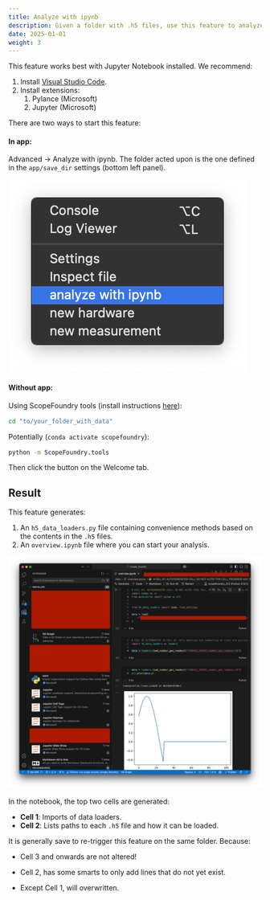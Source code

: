 ```yaml
---
title: Analyze with ipynb
description: Given a folder with .h5 files, use this feature to analyze data quickly. It provides convenient loading functions and an overview Jupyter notebook.
date: 2025-01-01
weight: 3
---
```


[getting_started_docs]:/docs/1_getting-started/

This feature works best with Jupyter Notebook installed. We recommend:

1. Install [Visual Studio Code](https://code.visualstudio.com/download).
2. Install extensions:
   1. Pylance (Microsoft)
   2. Jupyter (Microsoft)

There are two ways to start this feature:

#### In app:

Advanced -> Analyze with ipynb. The folder acted upon is the one defined in the `app/save_dir` settings (bottom left panel).

![Screenshot 2025-01-12 at 17.45.20](launch_analyze.png)

#### Without app:

Using ScopeFoundry tools (install instructions [here][getting_started_docs]):
```sh
cd "to/your_folder_with_data"
```

Potentially (`conda activate scopefoundry`):
```sh
python -m ScopeFoundry.tools
```

Then click the button on the Welcome tab.

## Result

This feature generates:

1. An `h5_data_loaders.py` file containing convenience methods based on the contents in the  `.h5` files.
2. An `overview.ipynb` file where you can start your analysis.

![analyze_with_ipynb](analyze_with_ipynb.png)

In the notebook, the top two cells are generated:

- **Cell 1**: Imports of data loaders.
- **Cell 2**: Lists paths to each `.h5` file and how it can be loaded.

It is generally save to re-trigger this feature on the same folder. Because:

- Cell 3 and onwards are not altered!

- Cell 2, has some smarts to only add lines that do not yet exist.
- Except Cell 1, will overwritten.